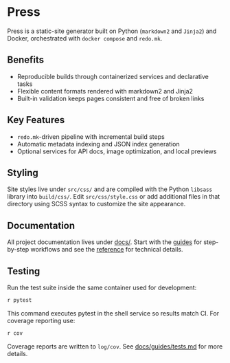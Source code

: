 # Press

Press is a static-site generator built on Python (`markdown2` and `Jinja2`)
and Docker, orchestrated with `docker compose` and `redo.mk`.

## Benefits

- Reproducible builds through containerized services and declarative tasks
- Flexible content formats rendered with markdown2 and Jinja2
- Built-in validation keeps pages consistent and free of broken links

## Key Features

- `redo.mk`-driven pipeline with incremental build steps
- Automatic metadata indexing and JSON index generation
- Optional services for API docs, image optimization, and local previews

## Styling

Site styles live under `src/css/` and are compiled with the Python `libsass`
library into `build/css/`. Edit `src/css/style.css` or add additional files in
that directory using SCSS syntax to customize the site appearance.

## Documentation

All project documentation lives under [docs/](docs/). Start with the
[guides](docs/guides/README.md) for step-by-step workflows and see the
[reference](docs/reference/README.md) for technical details.

## Testing

Run the test suite inside the same container used for development:

```bash
r pytest
```

This command executes pytest in the shell service so results match CI. For
coverage reporting use:

```bash
r cov
```

Coverage reports are written to `log/cov`. See
[docs/guides/tests.md](docs/guides/tests.md) for more details.

